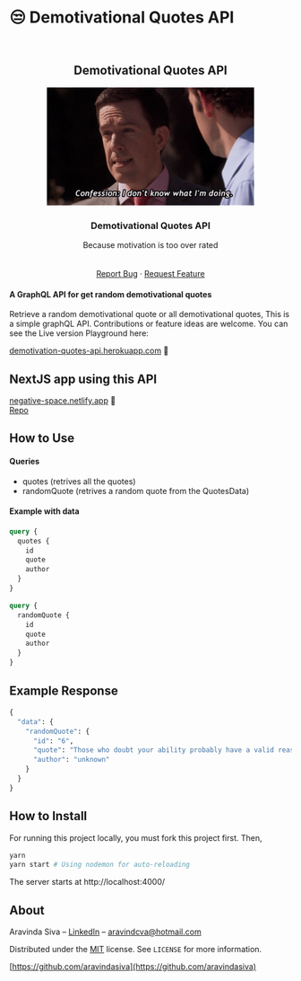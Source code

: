 # 😒 Demotivational Quotes API

<br />
<div align="center">
 <h2 align="center">Demotivational Quotes API </h2>
  <a href="https://github.com/aravindasiva/demotivational-quotes-api">
    <img src="confession.gif" alt="I don't know what I am doing" width="370" height="210">
  </a>

  <h3 align="center">Demotivational Quotes API</h3>

  <p align="center">
    Because motivation is too over rated 
    <br />
    <br />
    <br />
    <a href="https://github.com/aravindasiva/demotivational-quotes-api/issues">Report Bug</a>
    ·
    <a href="https://github.com/aravindasiva/demotivational-quotes-api/issues">Request Feature</a>
  </p>
</div>


#### A GraphQL API for get random demotivational quotes 

Retrieve a random demotivational quote or all demotivational quotes, This is a simple graphQL API.
Contributions or feature ideas are welcome. You can see the Live version Playground here:

[demotivation-quotes-api.herokuapp.com](https://demotivation-quotes-api.herokuapp.com/graphql) 🤏

## NextJS app using this API 

[negative-space.netlify.app](https://negative-space.netlify.app/) 🤏
<br/>
[Repo](https://github.com/aravindasiva/demotivational-quotes-web)

## How to Use

#### Queries

* quotes (retrives all the quotes)
* randomQuote (retrives a random quote from the QuotesData)

#### Example with data

```graphql
query {
  quotes {
    id
    quote
    author
  }
}
```

```graphql
query {
  randomQuote {
    id
    quote
    author
  }
}
```
## Example Response

```graphql
{
  "data": {
    "randomQuote": {
      "id": "6",
      "quote": "Those who doubt your ability probably have a valid reason.",
      "author": "unknown"
    }
  }
}
```

## How to Install

For running this project locally, you must fork this project first. Then,

```sh
yarn
yarn start # Using nodemon for auto-reloading
```
The server starts at http://localhost:4000/


## About

Aravinda Siva – [LinkedIn](https://www.linkedin.com/in/aravindasiva/) – [aravindcva@hotmail.com](mailto:aravindcva@hotmail.com)

Distributed under the [MIT](http://showalicense.com/?fullname=Konstantin+M%C3%BCnster&year=2019#license-mit) license. 
See ``LICENSE`` for more information.

[https://github.com/aravindasiva](https://github.com/aravindasiva)